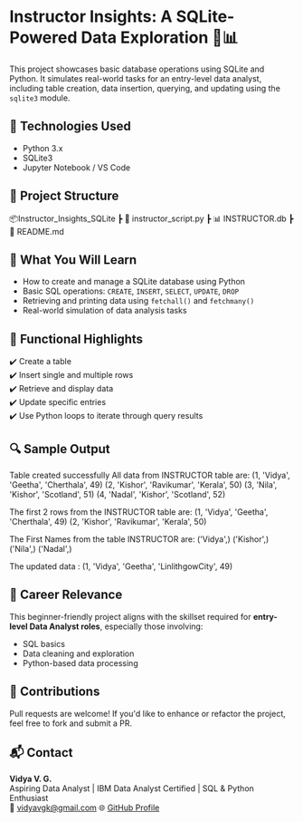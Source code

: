 # Instructor Insights: A SQLite-Powered Data Exploration 🧠📊

This project showcases basic database operations using SQLite and Python. It simulates real-world tasks for an entry-level data analyst, including table creation, data insertion, querying, and updating using the `sqlite3` module.

## 🔧 Technologies Used
- Python 3.x
- SQLite3
- Jupyter Notebook / VS Code

## 📁 Project Structure
📦Instructor_Insights_SQLite
┣ 📜 instructor_script.py
┣ 📊 INSTRUCTOR.db
┣ 📄 README.md

## 📝 What You Will Learn

- How to create and manage a SQLite database using Python
- Basic SQL operations: `CREATE`, `INSERT`, `SELECT`, `UPDATE`, `DROP`
- Retrieving and printing data using `fetchall()` and `fetchmany()`
- Real-world simulation of data analysis tasks

## 🧪 Functional Highlights

✔️ Create a table  
✔️ Insert single and multiple rows  
✔️ Retrieve and display data  
✔️ Update specific entries  
✔️ Use Python loops to iterate through query results  

## 🔍 Sample Output

Table created successfully
All data from INSTRUCTOR table are:
(1, 'Vidya', 'Geetha', 'Cherthala', 49)
(2, 'Kishor', 'Ravikumar', 'Kerala', 50)
(3, 'Nila', 'Kishor', 'Scotland', 51)
(4, 'Nadal', 'Kishor', 'Scotland', 52)

The first 2 rows from the INSTRUCTOR table are:
(1, 'Vidya', 'Geetha', 'Cherthala', 49)
(2, 'Kishor', 'Ravikumar', 'Kerala', 50)

The First Names from the table INSTRUCTOR are:
('Vidya',)
('Kishor',)
('Nila',)
('Nadal',)

The updated data :
(1, 'Vidya', 'Geetha', 'LinlithgowCity', 49)


## 🎯 Career Relevance

This beginner-friendly project aligns with the skillset required for **entry-level Data Analyst roles**, especially those involving:
- SQL basics
- Data cleaning and exploration
- Python-based data processing

## 🤝 Contributions

Pull requests are welcome! If you'd like to enhance or refactor the project, feel free to fork and submit a PR.

## 📬 Contact

**Vidya V. G.**  
Aspiring Data Analyst | IBM Data Analyst Certified | SQL & Python Enthusiast  
📧 vidyavgk@gmail.com 
🌐 [GitHub Profile](https://github.com/VidyaVGeetha)
